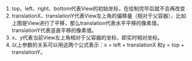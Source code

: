 1. top、left、right、bottom代表View的初始坐标，在绘制完毕后就不会再改变
2. translationX、translationY代表View左上角的偏移量（相对于父容器），比如上图是View进行了平移，那么translation代表水平平移的像素值，translationY代表竖直平移的像素值。
3. x、y代表当前View左上角相对于父容器的坐标，即实时相对坐标。
4. 以上参数的关系可以用这两个公式表示：x = left + translationX 和y = top + translationY。